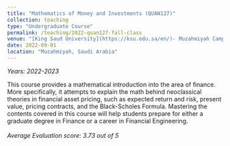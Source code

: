 ```yaml
---
title: "Mathematics of Money and Investments (QUAN127)"
collection: teaching
type: "Undergraduate Course"
permalink: /teaching/2022-quan127-fall-class
venue: "[King Saud University](https://ksu.edu.sa/en/)- Muzahmiyah Campus"
date: 2022-09-01
location: "Muzahmiyah, Saudi Arabia"
---
```

*Years: 2022-2023*
<br/>

This course provides a mathematical introduction into the area of finance. More specifically, it attempts to explain the math behind neoclassical theories in financial asset pricing, such as expected return and risk, present value, pricing contracts, and the Black-Scholes Formula. Mastering the contents covered in this course will help students prepare for either a graduate degree in Finance or a career in Financial Engineering. <br/> <br/> *Average Evaluation score: 3.73 out of 5*